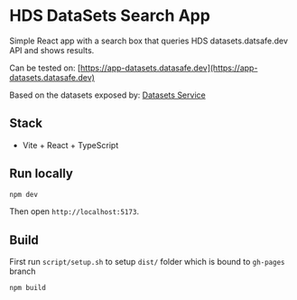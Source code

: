 # HDS DataSets Search App

Simple React app with a search box that queries HDS datasets.datsafe.dev API and shows results. 

Can be tested on: [https://app-datasets.datasafe.dev](https://app-datasets.datasafe.dev)

Based on the datasets exposed by: [Datasets Service](https://github.com/healthdatasafe/datasets-service)

## Stack
- Vite + React + TypeScript

## Run locally

```bash
npm dev   
```

Then open `http://localhost:5173`.

## Build

First run `script/setup.sh` to setup `dist/` folder which is bound to `gh-pages` branch

```bash
npm build 
```



